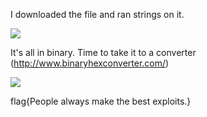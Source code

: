 I downloaded the file and ran strings on it.

<img src='https://github.com/CYBR-AH/CSAW-CTF-Qualification-Round-2015/blob/master/Crypto/ones_and_zer0es/Step_1.png'>

It's all in binary. Time to take it to a converter (http://www.binaryhexconverter.com/)

<img src='https://github.com/CYBR-AH/CSAW-CTF-Qualification-Round-2015/blob/master/Crypto/ones_and_zer0es/Step_2.png'>

flag{People always make the best exploits.}